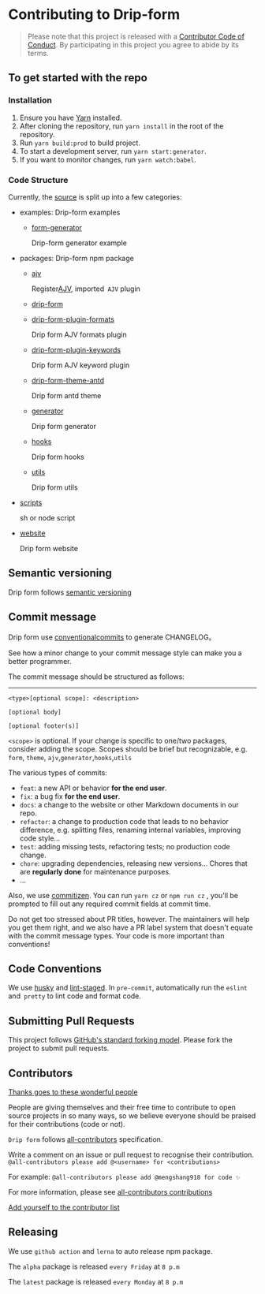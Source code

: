 # Contributing to Drip-form

> Please note that this project is released with a [Contributor Code of Conduct](./CODE_OF_CONDUCT.md).
> By participating in this project you agree to abide by its terms.

## To get started with the repo

### Installation

1. Ensure you have [Yarn](https://yarnpkg.com/) installed.
1. After cloning the repository, run `yarn install` in the root of the repository.
1. Run `yarn build:prod` to build project.
1. To start a development server, run `yarn start:generator`.
1. If you want to monitor changes, run `yarn watch:babel`.

### Code Structure

Currently, the [source](https://github.com/JDFED/drip-form/tree/dev) is split up into a few categories:

- examples: Drip-form examples

  - [form-generator](https://github.com/JDFED/drip-form/tree/dev/examples/form-generator)

    Drip-form generator example

- packages: Drip-form npm package

  - [ajv](https://github.com/JDFED/drip-form/tree/dev/packages/ajv)

    Register[AJV](https://ajv.js.org/), imported` AJV` plugin

  - [drip-form](https://github.com/JDFED/drip-form/tree/dev/packages/drip-form)

  - [drip-form-plugin-formats](https://github.com/JDFED/drip-form/tree/dev/packages/drip-form-plugin-formats)

    Drip form AJV formats plugin

  - [drip-form-plugin-keywords](https://github.com/JDFED/drip-form/tree/dev/packages/drip-form-plugin-keywords)

    Drip form AJV keyword plugin

  - [drip-form-theme-antd](https://github.com/JDFED/drip-form/tree/dev/packages/drip-form-theme-antd)

    Drip form antd theme

  - [generator](https://github.com/JDFED/drip-form/tree/dev/packages/generator)

    Drip form generator

  - [hooks](https://github.com/JDFED/drip-form/tree/dev/packages/hooks)

    Drip form hooks

  - [utils](https://github.com/JDFED/drip-form/tree/dev/packages/utils)

    Drip form utils

- [scripts](https://github.com/JDFED/drip-form/tree/dev/packages/scripts)

  sh or node script

- [website](https://github.com/JDFED/drip-form/tree/dev/packages/website)

  Drip form website

## Semantic versioning

Drip form follows [semantic versioning](https://semver.org/)

## Commit message

Drip form use [conventionalcommits](https://www.conventionalcommits.org/en/v1.0.0/) to generate CHANGELOG。

See how a minor change to your commit message style can make you a better programmer.

The commit message should be structured as follows:

---

```
<type>[optional scope]: <description>

[optional body]

[optional footer(s)]
```

`<scope>` is optional. If your change is specific to one/two packages, consider adding the scope. Scopes should be brief but recognizable, e.g. `form`, `theme`, `ajv`,`generator`,`hooks`,`utils`

The various types of commits:

- `feat`: a new API or behavior **for the end user**.
- `fix`: a bug fix **for the end user**.
- `docs`: a change to the website or other Markdown documents in our repo.
- `refactor`: a change to production code that leads to no behavior difference, e.g. splitting files, renaming internal variables, improving code style...
- `test`: adding missing tests, refactoring tests; no production code change.
- `chore`: upgrading dependencies, releasing new versions... Chores that are **regularly done** for maintenance purposes.
- ...

Also, we use [commitizen](https://github.com/commitizen/cz-cli). You can run `yarn cz` or `npm run cz` , you'll be prompted to fill out any required commit fields at commit time.

Do not get too stressed about PR titles, however. The maintainers will help you get them right, and we also have a PR label system that doesn't equate with the commit message types. Your code is more important than conventions!

## Code Conventions

We use [husky](https://typicode.github.io/husky/#/) and [lint-staged](https://github.com/okonet/lint-staged#readme). In `pre-commit`, automatically run the `eslint` and` pretty` to lint code and format code.

## Submitting Pull Requests

This project follows [GitHub's standard forking model](https://guides.github.com/activities/forking/). Please fork the project to submit pull requests.

## Contributors

[Thanks goes to these wonderful people](./CONTRIBUTORS.md)

People are giving themselves and their free time to contribute to open source projects in so many ways, so we believe everyone should be praised for their contributions (code or not).

`Drip form` follows [all-contributors](https://allcontributors.org/docs/en/specification) specification.

Write a comment on an issue or pull request to recognise their contribution.
`@all-contributors please add @<username> for <contributions>`

For example:
`@all-contributors please add @mengshang918 for code ✨`

For more information, please see [all-contributors contributions](https://allcontributors.org/docs/en/emoji-key)

[Add yourself to the contributor list](https://github.com/JDFED/drip-form/issues/5)

## Releasing

We use `github action` and `lerna` to auto release npm package.

The `alpha` package is released `every Friday` at `8 p.m`

The `latest` package is released `every Monday` at `8 p.m`
